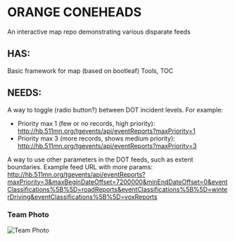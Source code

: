 # ORANGE CONEHEADS
An interactive map repo demonstrating various disparate feeds

## HAS:
Basic framework for map (based on bootleaf)
Tools, TOC

## NEEDS:
A way to toggle (radio button?) between DOT incident levels. For example:
- Priority max 1 (few or no records, high priority): http://hb.511mn.org/tgevents/api/eventReports?maxPriority=1
- Priority max 3 (more records, shows medium priority): http://hb.511mn.org/tgevents/api/eventReports?maxPriority=3

A way to use other parameters in the DOT feeds, such as extent boundaries. Example feed URL with more params:
http://hb.511mn.org/tgevents/api/eventReports?maxPriority=3&maxBeginDateOffset=7200000&minEndDateOffset=0&eventClassifications%5B%5D=roadReports&eventClassifications%5B%5D=winterDriving&eventClassifications%5B%5D=voxReports

### Team Photo
![Team Photo](http://mmdolbow.github.io/orange-coneheads/assets/img/teamphoto.png)